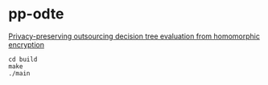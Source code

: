 # pp-odte

[Privacy-preserving outsourcing decision tree evaluation from homomorphic encryption](https://doi.org/10.1016/j.jisa.2023.103582)

````
cd build
make
./main
````
